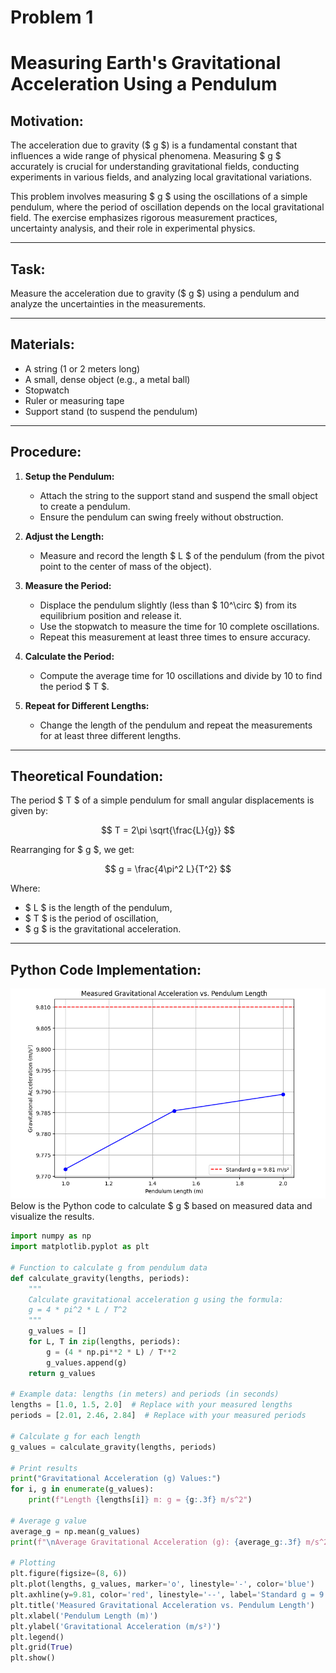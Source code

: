 # Problem 1
# Measuring Earth's Gravitational Acceleration Using a Pendulum

## Motivation:
The acceleration due to gravity ($ g $) is a fundamental constant that influences a wide range of physical phenomena. Measuring $ g $ accurately is crucial for understanding gravitational fields, conducting experiments in various fields, and analyzing local gravitational variations.

This problem involves measuring $ g $ using the oscillations of a simple pendulum, where the period of oscillation depends on the local gravitational field. The exercise emphasizes rigorous measurement practices, uncertainty analysis, and their role in experimental physics.

---

## Task:
Measure the acceleration due to gravity ($ g $) using a pendulum and analyze the uncertainties in the measurements.

---

## Materials:
- A string (1 or 2 meters long)
- A small, dense object (e.g., a metal ball)
- Stopwatch
- Ruler or measuring tape
- Support stand (to suspend the pendulum)

---

## Procedure:

1. **Setup the Pendulum:**
   - Attach the string to the support stand and suspend the small object to create a pendulum.
   - Ensure the pendulum can swing freely without obstruction.

2. **Adjust the Length:**
   - Measure and record the length $ L $ of the pendulum (from the pivot point to the center of mass of the object).

3. **Measure the Period:**
   - Displace the pendulum slightly (less than $ 10^\circ $) from its equilibrium position and release it.
   - Use the stopwatch to measure the time for 10 complete oscillations.
   - Repeat this measurement at least three times to ensure accuracy.

4. **Calculate the Period:**
   - Compute the average time for 10 oscillations and divide by 10 to find the period $ T $.

5. **Repeat for Different Lengths:**
   - Change the length of the pendulum and repeat the measurements for at least three different lengths.

---

## Theoretical Foundation:

The period $ T $ of a simple pendulum for small angular displacements is given by:

$$
T = 2\pi \sqrt{\frac{L}{g}}
$$

Rearranging for $ g $, we get:

$$
g = \frac{4\pi^2 L}{T^2}
$$

Where:
- $ L $ is the length of the pendulum,
- $ T $ is the period of oscillation,
- $ g $ is the gravitational acceleration.

---

## Python Code Implementation:
![alt text](image.png)
Below is the Python code to calculate $ g $ based on measured data and visualize the results.

```python
import numpy as np
import matplotlib.pyplot as plt

# Function to calculate g from pendulum data
def calculate_gravity(lengths, periods):
    """
    Calculate gravitational acceleration g using the formula:
    g = 4 * pi^2 * L / T^2
    """
    g_values = []
    for L, T in zip(lengths, periods):
        g = (4 * np.pi**2 * L) / T**2
        g_values.append(g)
    return g_values

# Example data: lengths (in meters) and periods (in seconds)
lengths = [1.0, 1.5, 2.0]  # Replace with your measured lengths
periods = [2.01, 2.46, 2.84]  # Replace with your measured periods

# Calculate g for each length
g_values = calculate_gravity(lengths, periods)

# Print results
print("Gravitational Acceleration (g) Values:")
for i, g in enumerate(g_values):
    print(f"Length {lengths[i]} m: g = {g:.3f} m/s^2")

# Average g value
average_g = np.mean(g_values)
print(f"\nAverage Gravitational Acceleration (g): {average_g:.3f} m/s^2")

# Plotting
plt.figure(figsize=(8, 6))
plt.plot(lengths, g_values, marker='o', linestyle='-', color='blue')
plt.axhline(y=9.81, color='red', linestyle='--', label='Standard g = 9.81 m/s²')
plt.title('Measured Gravitational Acceleration vs. Pendulum Length')
plt.xlabel('Pendulum Length (m)')
plt.ylabel('Gravitational Acceleration (m/s²)')
plt.legend()
plt.grid(True)
plt.show()
